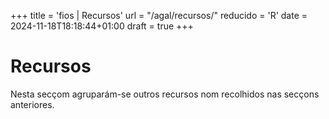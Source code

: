 +++
title = 'fios | Recursos'
url = "/agal/recursos/"
reducido = 'R'
date = 2024-11-18T18:18:44+01:00
draft = true
+++

# Recursos

Nesta secçom agruparám-se outros recursos nom recolhidos nas secçons anteriores.